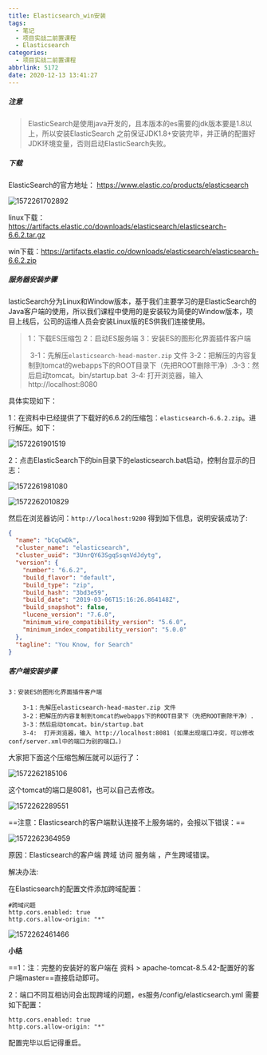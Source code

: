 ```yaml
---
title: Elasticsearch_win安装
tags:
  - 笔记
  - 项目实战二前置课程
  - Elasticsearch
categories:
  - 项目实战二前置课程
abbrlink: 5172
date: 2020-12-13 13:41:27
---
```


##### 注意

> ElasticSearch是使用java开发的，且本版本的es需要的jdk版本要是1.8以上，所以安装ElasticSearch 之前保证JDK1.8+安装完毕，并正确的配置好JDK环境变量，否则启动ElasticSearch失败。

##### 下载

ElasticSearch的官方地址： https://www.elastic.co/products/elasticsearch

![1572261702892](elasticsearch-win安装.assets/1572261702892.png) 

linux下载：https://artifacts.elastic.co/downloads/elasticsearch/elasticsearch-6.6.2.tar.gz

win下载：https://artifacts.elastic.co/downloads/elasticsearch/elasticsearch-6.6.2.zip







##### 服务器安装步骤

lasticSearch分为Linux和Window版本，基于我们主要学习的是ElasticSearch的Java客户端的使用，所以我们课程中使用的是安装较为简便的Window版本，项目上线后，公司的运维人员会安装Linux版的ES供我们连接使用。

> 1：下载ES压缩包
> 2：启动ES服务端
> 3：安装ES的图形化界面插件客户端
>
> ​	3-1：先解压`elasticsearch-head-master.zip` 文件
> ​	3-2：把解压的内容复制到tomcat的webapps下的ROOT目录下（先把ROOT删除干净）.
> ​	3-3：然后启动tomcat。bin/startup.bat
> ​	3-4:  打开浏览器，输入 http://localhost:8080

具体实现如下：

1：在资料中已经提供了下载好的6.6.2的压缩包：`elasticsearch-6.6.2.zip`。进行解压。如下：

![1572261901519](elasticsearch-win安装.assets/1572261901519.png) 

2：点击ElasticSearch下的bin目录下的elasticsearch.bat启动，控制台显示的日志：

![1572261981080](elasticsearch-win安装.assets/1572261981080.png) 

![1572262010829](elasticsearch-win安装.assets/1572262010829.png)



然后在浏览器访问：`http://localhost:9200`  得到如下信息，说明安装成功了:

```json
{
  "name": "bCqCwDk",
  "cluster_name": "elasticsearch",
  "cluster_uuid": "3UnrQY63SgqSsqnVdJdytg",
  "version": {
    "number": "6.6.2",
    "build_flavor": "default",
    "build_type": "zip",
    "build_hash": "3bd3e59",
    "build_date": "2019-03-06T15:16:26.864148Z",
    "build_snapshot": false,
    "lucene_version": "7.6.0",
    "minimum_wire_compatibility_version": "5.6.0",
    "minimum_index_compatibility_version": "5.0.0"
  },
  "tagline": "You Know, for Search"
}
```







##### 客户端安装步骤

```
3：安装ES的图形化界面插件客户端

	3-1：先解压elasticsearch-head-master.zip 文件
	3-2：把解压的内容复制到tomcat的webapps下的ROOT目录下（先把ROOT删除干净）.
	3-3：然后启动tomcat。bin/startup.bat
	3-4:  打开浏览器，输入 http://localhost:8081 (如果出现端口冲突，可以修改conf/server.xml中的端口为别的端口。)
```

大家把下面这个压缩包解压就可以运行了：

![1572262185106](elasticsearch-win安装.assets/1572262185106.png) 

这个tomcat的端口是8081，也可以自己去修改。

![1572262289551](elasticsearch-win安装.assets/1572262289551.png) 





==注意：Elasticsearch的客户端默认连接不上服务端的，会报以下错误：==

![1572262364959](elasticsearch-win安装.assets/1572262364959.png) 

原因：Elasticsearch的客户端  跨域 访问  服务端 ，产生跨域错误。

解决办法:

在Elasticsearch的配置文件添加跨域配置：

```properties
#跨域问题
http.cors.enabled: true
http.cors.allow-origin: "*"
```

![1572262461466](elasticsearch-win安装.assets/1572262461466.png) 







**小结**

==1：注：完整的安装好的客户端在 资料 > apache-tomcat-8.5.42-配置好的客户端master==直接启动即可。

2：端口不同互相访问会出现跨域的问题，es服务/config/elasticsearch.yml 需要如下配置：

```properties
http.cors.enabled: true
http.cors.allow-origin: "*"
```

配置完毕以后记得重启。